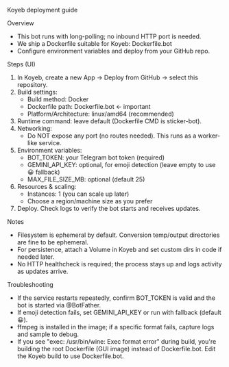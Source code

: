 Koyeb deployment guide

Overview
- This bot runs with long-polling; no inbound HTTP port is needed.
- We ship a Dockerfile suitable for Koyeb: Dockerfile.bot
- Configure environment variables and deploy from your GitHub repo.

Steps (UI)
1) In Koyeb, create a new App → Deploy from GitHub → select this repository.
2) Build settings:
   - Build method: Docker
   - Dockerfile path: Dockerfile.bot  ← important
   - Platform/Architecture: linux/amd64 (recommended)
3) Runtime command: leave default (Dockerfile CMD is sticker-bot).
4) Networking:
   - Do NOT expose any port (no routes needed). This runs as a worker-like service.
5) Environment variables:
   - BOT_TOKEN: your Telegram bot token (required)
   - GEMINI_API_KEY: optional, for emoji detection (leave empty to use 😀 fallback)
   - MAX_FILE_SIZE_MB: optional (default 25)
6) Resources & scaling:
   - Instances: 1 (you can scale up later)
   - Choose a region/machine size as you prefer
7) Deploy. Check logs to verify the bot starts and receives updates.

Notes
- Filesystem is ephemeral by default. Conversion temp/output directories are fine to be ephemeral.
- For persistence, attach a Volume in Koyeb and set custom dirs in code if needed later.
- No HTTP healthcheck is required; the process stays up and logs activity as updates arrive.

Troubleshooting
- If the service restarts repeatedly, confirm BOT_TOKEN is valid and the bot is started via @BotFather.
- If emoji detection fails, set GEMINI_API_KEY or run with fallback (default 😀).
- ffmpeg is installed in the image; if a specific format fails, capture logs and sample to debug.
- If you see "exec: /usr/bin/wine: Exec format error" during build, you're building the root Dockerfile (GUI image) instead of Dockerfile.bot. Edit the Koyeb build to use Dockerfile.bot.
